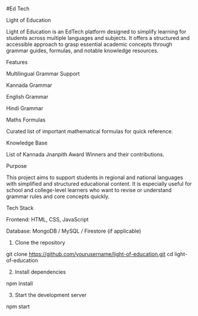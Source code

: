 #Ed Tech

Light of Education

Light of Education is an EdTech platform designed to simplify learning for students across multiple languages and subjects. It offers a structured and accessible approach to grasp essential academic concepts through grammar guides, formulas, and notable knowledge resources.

Features

Multilingual Grammar Support

Kannada Grammar

English Grammar

Hindi Grammar


Maths Formulas

Curated list of important mathematical formulas for quick reference.


Knowledge Base

List of Kannada Jnanpith Award Winners and their contributions.



Purpose

This project aims to support students in regional and national languages with simplified and structured educational content. It is especially useful for school and college-level learners who want to revise or understand grammar rules and core concepts quickly.

Tech Stack

Frontend: HTML, CSS, JavaScript

Database: MongoDB / MySQL / Firestore (if applicable)


1. Clone the repository

git clone https://github.com/yourusername/light-of-education.git
cd light-of-education


2. Install dependencies

npm install


3. Start the development server

npm start

